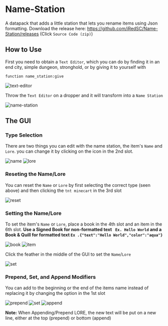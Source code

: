 # Name-Station
A datapack that adds a little station that lets you rename items using Json formatting.
Download the release here: https://github.com/iRedSC/Name-Station/releases
(Click `Source Code (zip)`)

## How to Use
First you need to obtain a `Text Editor`, which you can do by finding it in an end city, simple dungeon, stronghold, or by giving it to yourself with
```mcfunction
function name_station:give
```
![text-editor](https://media.discordapp.net/attachments/759159698921750558/759544926622711838/unknown.png)

Throw the `Text Editor` on a dropper and it will transform into a `Name Station`

![name-station](https://cdn.discordapp.com/attachments/759159698921750558/760157920692011038/unknown.png)

## The GUI
### Type Selection
There are two things you can edit with the name station, the item's `Name` and `Lore`. you can change it by clicking on the icon in the 2nd slot.

![name](https://cdn.discordapp.com/attachments/759159698921750558/760158134948986890/unknown.png)
![lore](https://cdn.discordapp.com/attachments/759159698921750558/760158190976761886/unknown.png)

### Reseting the Name/Lore
You can reset the `Name` or `Lore` by first selecting the correct type (seen above) and then clicking the `tnt minecart` in the 3rd slot

![reset](https://cdn.discordapp.com/attachments/759159698921750558/760158309680152616/unknown.png)

### Setting the Name/Lore
To set the item's `Name` or `Lore`, place a book in the 4th slot and an item in the 6th slot.
**Use a Signed Book for non-formatted text ` Ex. Hello World` and a Book & Quill for formatted text `Ex .{"text":"Hello World","color":"aqua"}`**

![book](https://cdn.discordapp.com/attachments/759159698921750558/760158450667356180/unknown.png)
![item](https://cdn.discordapp.com/attachments/759159698921750558/760158610830917643/unknown.png)

Click the feather in the middle of the GUI to set the `Name`/`Lore`

![set](https://cdn.discordapp.com/attachments/759159698921750558/760158521869598720/unknown.png)

### Prepend, Set, and Append Modifiers
You can add to the beginning or the end of the items name instead of replacing it by changing the option in the 1st slot

![prepend](https://cdn.discordapp.com/attachments/759159698921750558/760158684767846420/unknown.png)
![set](https://cdn.discordapp.com/attachments/759159698921750558/760158756478255134/unknown.png)
![append](https://cdn.discordapp.com/attachments/759159698921750558/760158817966096454/unknown.png)

**Note:** When Appending/Prepend LORE, the new text will be put on a new line, either at the top (prepend) or bottom (append)
